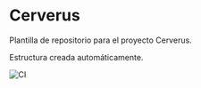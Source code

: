 # Cerverus

Plantilla de repositorio para el proyecto Cerverus.

Estructura creada automáticamente.

![CI](https://github.com/josetraderx/Cerverus/actions/workflows/ci.yml/badge.svg)
